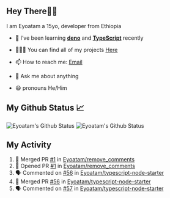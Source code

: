 ## Hey There👋🏽

I am Eyoatam a 15yo, developer from Ethiopia

- 🔭 I’ve been learning **[deno](https://github.com/denoland/deno)** and **[TypeScript](https://github.com/microsoft/TypeScript)** recently 

- 🧑🏽‍💻  You can find all of my projects [Here](https://github.com/Eyoatam?tab=repositories)

- 📫  How to reach me: [Email](mailto:eyoatamtamirat7@gmail.com)

- 💬 Ask me about anything

- 😄 pronouns He/Him

## My Github Status 📈 
<p> 
  <img src="https://github-readme-stats.vercel.app/api?username=Eyoatam&show_icons=true&theme=prussian" alt="Eyoatam's Github Status" />
  <img src="https://github-readme-stats.vercel.app/api/top-langs/?username=Eyoatam&layout=compact&theme=prussian" alt="Eyoatam's Github Status" />
</p>

## My Activity

<!--START_SECTION:activity-->
1. 🎉 Merged PR [#1](https://github.com/Eyoatam/remove_comments/pull/1) in [Eyoatam/remove_comments](https://github.com/Eyoatam/remove_comments)
2. 💪 Opened PR [#1](https://github.com/Eyoatam/remove_comments/pull/1) in [Eyoatam/remove_comments](https://github.com/Eyoatam/remove_comments)
3. 🗣 Commented on [#56](https://github.com/Eyoatam/typescript-node-starter/issues/56) in [Eyoatam/typescript-node-starter](https://github.com/Eyoatam/typescript-node-starter)
4. 🎉 Merged PR [#56](https://github.com/Eyoatam/typescript-node-starter/pull/56) in [Eyoatam/typescript-node-starter](https://github.com/Eyoatam/typescript-node-starter)
5. 🗣 Commented on [#57](https://github.com/Eyoatam/typescript-node-starter/issues/57) in [Eyoatam/typescript-node-starter](https://github.com/Eyoatam/typescript-node-starter)
<!--END_SECTION:activity-->
